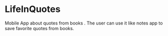 # LifeInQuotes
Mobile App about quotes from books . The user can use it like notes app to save favorite quotes from books.
